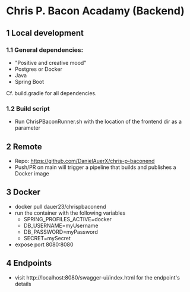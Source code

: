# Chris P. Bacon Acadamy (Backend)

## 1 Local development 
### 1.1 General dependencies:
+ "Positive and creative mood"
+ Postgres or Docker
+ Java
+ Spring Boot

Cf. build.gradle for all dependencies.

### 1.2 Build script
+ Run ChrisPBaconRunner.sh with the location of the frontend dir as a parameter

## 2 Remote
+ Repo: https://github.com/DanielAuerX/chris-p-baconend
+ Push/PR on main will trigger a pipeline that builds and publishes a Docker image

## 3 Docker
+ docker pull dauer23/chrispbaconend
+ run the container with the following variables
  + SPRING_PROFILES_ACTIVE=docker
  + DB_USERNAME=myUsername
  + DB_PASSWORD=myPassword
  + SECRET=mySecret
+ expose port 8080:8080

## 4 Endpoints
+ visit http://localhost:8080/swagger-ui/index.html for the endpoint's details
